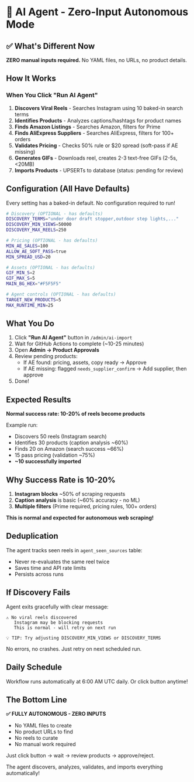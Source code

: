 # 🤖 AI Agent - Zero-Input Autonomous Mode

## ✅ What's Different Now

**ZERO manual inputs required.** No YAML files, no URLs, no product details.

## How It Works

### When You Click "Run AI Agent"

1. **Discovers Viral Reels** - Searches Instagram using 10 baked-in search terms
2. **Identifies Products** - Analyzes captions/hashtags for product names
3. **Finds Amazon Listings** - Searches Amazon, filters for Prime
4. **Finds AliExpress Suppliers** - Searches AliExpress, filters for 100+ orders
5. **Validates Pricing** - Checks 50% rule or $20 spread (soft-pass if AE missing)
6. **Generates GIFs** - Downloads reel, creates 2-3 text-free GIFs (2-5s, <20MB)
7. **Imports Products** - UPSERTs to database (status: pending for review)

## Configuration (All Have Defaults)

Every setting has a baked-in default. No configuration required to run!

```bash
# Discovery (OPTIONAL - has defaults)
DISCOVERY_TERMS="under door draft stopper,outdoor step lights,..."
DISCOVERY_MIN_VIEWS=50000
DISCOVERY_MAX_REELS=250

# Pricing (OPTIONAL - has defaults)
MIN_AE_SALES=100
ALLOW_AE_SOFT_PASS=true
MIN_SPREAD_USD=20

# Assets (OPTIONAL - has defaults)
GIF_MIN_S=2
GIF_MAX_S=5
MAIN_BG_HEX="#F5F5F5"

# Agent controls (OPTIONAL - has defaults)
TARGET_NEW_PRODUCTS=5
MAX_RUNTIME_MIN=25
```

## What You Do

1. Click **"Run AI Agent"** button in `/admin/ai-import`
2. Wait for GitHub Actions to complete (~10-25 minutes)
3. Open **Admin → Product Approvals**
4. Review pending products:
   - If AE found: pricing, assets, copy ready → Approve
   - If AE missing: flagged `needs_supplier_confirm` → Add supplier, then approve
5. Done!

## Expected Results

**Normal success rate: 10-20% of reels become products**

Example run:
- Discovers 50 reels (Instagram search)
- Identifies 30 products (caption analysis ~60%)
- Finds 20 on Amazon (search success ~66%)
- 15 pass pricing (validation ~75%)
- **~10 successfully imported**

## Why Success Rate is 10-20%

1. **Instagram blocks** ~50% of scraping requests
2. **Caption analysis** is basic (~60% accuracy - no ML)
3. **Multiple filters** (Prime required, pricing rules, 100+ orders)

**This is normal and expected for autonomous web scraping!**

## Deduplication

The agent tracks seen reels in `agent_seen_sources` table:
- Never re-evaluates the same reel twice
- Saves time and API rate limits
- Persists across runs

## If Discovery Fails

Agent exits gracefully with clear message:

```
⚠️ No viral reels discovered
   Instagram may be blocking requests
   This is normal - will retry on next run
   
💡 TIP: Try adjusting DISCOVERY_MIN_VIEWS or DISCOVERY_TERMS
```

No errors, no crashes. Just retry on next scheduled run.

## Daily Schedule

Workflow runs automatically at 6:00 AM UTC daily. Or click button anytime!

## The Bottom Line

**✅ FULLY AUTONOMOUS - ZERO INPUTS**

- No YAML files to create
- No product URLs to find
- No reels to curate
- No manual work required

Just click button → wait → review products → approve/reject.

The agent discovers, analyzes, validates, and imports everything automatically!
